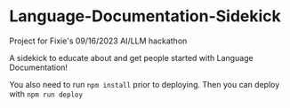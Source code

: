# Language-Documentation-Sidekick
Project for Fixie's 09/16/2023 AI/LLM hackathon

A sidekick to educate about and get people started with Language Documentation!

You also need to run ```npm install``` prior to deploying. Then you can deploy with ```npm run deploy```